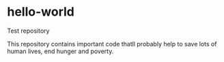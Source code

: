 # hello-world
Test repository

This repository contains important code thatll probably help to save lots of human lives, end hunger and poverty.
